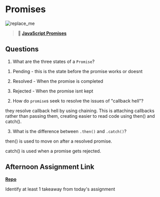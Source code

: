 # Promises

![replace_me](https://codeworks.blob.core.windows.net/public/assets/img/illustrations/placeholder.svg)

> **📖 [JavaScript Promises](https://codeworksacademy.com/fs-student-guide/resources/wk4/02-Promises)**

## Questions

1. What are the three states of a `Promise`?

1) Pending - this is the state before the promise works or doesnt

2) Resolved - When the promise is completed

3) Rejected - When the promise isnt kept

2. How do `promise`s seek to resolve the issues of "callback hell"?

 they resolve callback hell by using chaining. This is attaching callbacks rather than passing them, creating easier to read code using then() and catch().

3. What is the difference between `.then()` and `.catch()`?

then() is used to move on after a resolved promise.

catch() is used when a promise gets rejected.

## Afternoon Assignment Link

**[Repo](https://github.com/TyHafen/late-winter21-gregslist-async.git)**

Identify at least 1 takeaway from today's assignment
